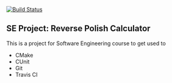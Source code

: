 [![Build Status](https://travis-ci.com/iibrahimli/se_polish_calc.svg?branch=master)](https://travis-ci.com/iibrahimli/se_polish_calc)

## SE Project: Reverse Polish Calculator

This is a project for Software Engineering course to get used to
* CMake
* CUnit
* Git
* Travis CI